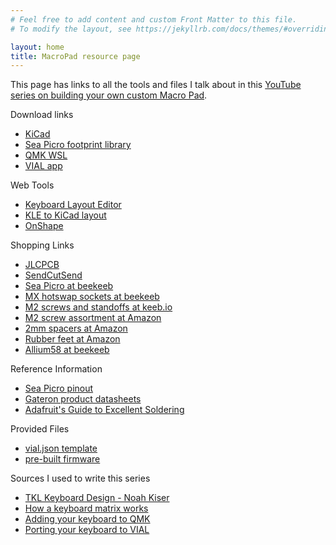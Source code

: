 ```yaml
---
# Feel free to add content and custom Front Matter to this file.
# To modify the layout, see https://jekyllrb.com/docs/themes/#overriding-theme-defaults

layout: home
title: MacroPad resource page
---
```

This page has links to all the tools and files I talk about in this [YouTube series on building your own custom Macro Pad](https://youtube.com).

Download links
 - [KiCad](https://kicad.org)
 - [Sea Picro footprint library](https://github.com/joshajohnson/sea-picro-footprints)
 - [QMK WSL](https://wsl.qmk.fm)
 - [VIAL app](https://get.vial.today/download)
 
 Web Tools
 - [Keyboard Layout Editor](https://keyboard-layout-editor.com)
 - [KLE to KiCad layout](https://keyboard-tools.xyz)
 - [OnShape](https://onshape.com)

Shopping Links
 - [JLCPCB](https://jlcpcb.com)
 - [SendCutSend](https://sendcutsend.com)
 - [Sea Picro at beekeeb](https://shop.beekeeb.com/product/sea-picro)
 - [MX hotswap sockets at beekeeb](https://shop.beekeeb.com/product/gateron-mx-hotswap-socket/)
 - [M2 screws and standoffs at keeb.io](https://keeb.io/products/m2-screws-and-standoffs)
 - [M2 screw assortment at Amazon](https://www.amazon.com/dp/B08FMNNFLN)
 - [2mm spacers at Amazon](https://www.amazon.com/gp/product/B07L7JVVFJ)
 - [Rubber feet at Amazon](https://www.amazon.com/dp/B07G8926LH)
 - [Allium58 at beekeeb](https://shop.beekeeb.com/product/allium58-glp-wired-kit/)
 
 Reference Information
 - [Sea Picro pinout](https://joshajohnson.com/sea-picro/#pinout)
 - [Gateron product datasheets](https://www.gateron.co/pages/product-datasheet)
 - [Adafruit's Guide to Excellent Soldering](https://learn.adafruit.com/adafruit-guide-excellent-soldering/tools)

 Provided Files
 - [vial.json template](vial.json)
 - [pre-built firmware](macro0_vial.uf2)

Sources I used to write this series
 - [TKL Keyboard Design - Noah Kiser](https://www.youtube.com/watch?v=6Z49bynRqj8)
 - [How a keyboard matrix works](https://docs.qmk.fm/how_a_matrix_works)
 - [Adding your keyboard to QMK](https://docs.qmk.fm/porting_your_keyboard_to_qmk)
 - [Porting your keyboard to VIAL](https://get.vial.today/docs/porting-to-via.html)
